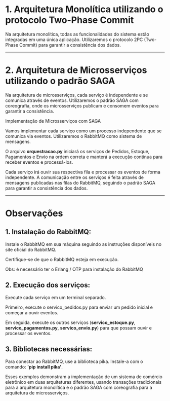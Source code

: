 # 1. Arquitetura Monolítica utilizando o protocolo Two-Phase Commit
Na arquitetura monolítica, todas as funcionalidades do sistema estão integradas em uma única aplicação. Utilizaremos o protocolo 2PC (Two-Phase Commit) para garantir a consistência dos dados.

---

# 2. Arquitetura de Microsserviços utilizando o padrão SAGA
Na arquitetura de microsserviços, cada serviço é independente e se comunica através de eventos. Utilizaremos o padrão SAGA com coreografia, onde os microsserviços publicam e consomem eventos para garantir a consistência.

Implementação de Microsserviços com SAGA

Vamos implementar cada serviço como um processo independente que se comunica via eventos. Utilizaremos o RabbitMQ como sistema de mensagens.

O arquivo **orquestracao.py** iniciará os serviços de Pedidos, Estoque, Pagamentos e Envio na ordem correta e manterá a execução contínua para receber eventos e processá-los.

Cada serviço irá ouvir sua respectiva fila e processar os eventos de forma independente. A comunicação entre os serviços é feita através de mensagens publicadas nas filas do RabbitMQ, seguindo o padrão SAGA para garantir a consistência dos dados.

---

# Observações
## 1. Instalação do RabbitMQ:

Instale o RabbitMQ em sua máquina seguindo as instruções disponíveis no site oficial do RabbitMQ.

Certifique-se de que o RabbitMQ esteja em execução.

Obs: é necessário ter o Erlang / OTP para instalação do RabbitMQ

## 2. Execução dos serviços:

Execute cada serviço em um terminal separado.

Primeiro, execute o servico_pedidos.py para enviar um pedido inicial e começar a ouvir eventos.

Em seguida, execute os outros serviços (**servico_estoque.py**, **servico_pagamentos.py**, **servico_envio.py**) para que possam ouvir e processar os eventos.

## 3. Bibliotecas necessárias:

Para conectar ao RabbitMQ, use a biblioteca pika. Instale-a com o comando: **'pip install pika'**.

Esses exemplos demonstram a implementação de um sistema de comércio eletrônico em duas arquiteturas diferentes, usando transações tradicionais para a arquitetura monolítica e o padrão SAGA com coreografia para a arquitetura de microsserviços.
